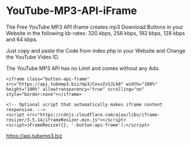 # YouTube-MP3-API-iFrame
The Free YouTube MP3 API iframe creates mp3 Download Buttons in your Website in the following kb-rates: 320 kbps, 256 kbps, 192 kbps, 128 kbps and 64 kbps.

Just copy and paste the Code from index.php in your Website and Change the YouTube Video ID.

The YouTube MP3 API has no Limit and comes without any Ads.
```
<iframe class="button-api-frame" src="https://api.tubemp3.biz/mp3/CevxZvSJLk8" width="100%" height="100%" allowtransparency="true" scrolling="no" style="border:none"></iframe>

<!-- Optional script that automatically makes iframe content responsive. -->
<script src="https://cdnjs.cloudflare.com/ajax/libs/iframe-resizer/3.5.14/iframeResizer.min.js"></script>
<script>iFrameResize({}, '.button-api-frame');</script>
```
https://api.tubemp3.biz
